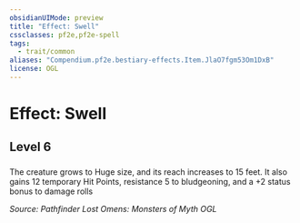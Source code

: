 ```yaml
---
obsidianUIMode: preview
title: "Effect: Swell"
cssclasses: pf2e,pf2e-spell
tags:
  - trait/common
aliases: "Compendium.pf2e.bestiary-effects.Item.JlaO7fgm53Om1DxB"
license: OGL
---
```

# Effect: Swell
## Level 6
### 






The creature grows to Huge size, and its reach increases to 15 feet. It also gains 12 temporary Hit Points, resistance 5 to bludgeoning, and a +2 status bonus to damage rolls

*Source: Pathfinder Lost Omens: Monsters of Myth*
*OGL*